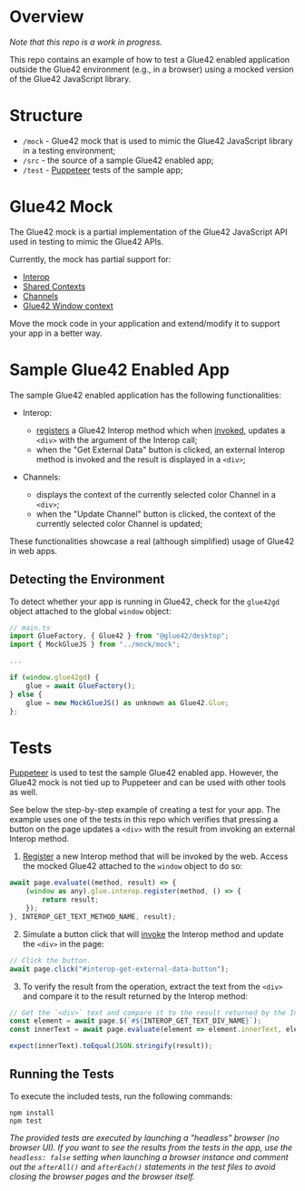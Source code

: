 # Overview 

*Note that this repo is a work in progress.*

This repo contains an example of how to test a Glue42 enabled application outside the Glue42 environment (e.g., in a browser) using a mocked version of the Glue42 JavaScript library.

# Structure

- `/mock` - Glue42 mock that is used to mimic the Glue42 JavaScript library in a testing environment;
- `/src` - the source of a sample Glue42 enabled app;
- `/test` - [Puppeteer](https://developers.google.com/web/tools/puppeteer) tests of the sample app;

# Glue42 Mock

The Glue42 mock is a partial implementation of the Glue42 JavaScript API used in testing to mimic the Glue42 APIs.

Currently, the mock has partial support for:

- [Interop](https://docs.glue42.com/glue42-concepts/data-sharing-between-apps/interop/javascript/index.html)
- [Shared Contexts](https://docs.glue42.com/glue42-concepts/data-sharing-between-apps/shared-contexts/javascript/index.html)
- [Channels](https://docs.glue42.com/glue42-concepts/data-sharing-between-apps/channels/javascript/index.html)
- [Glue42 Window context](https://docs.glue42.com/glue42-concepts/windows/window-management/javascript/index.html#context)

Move the mock code in your application and extend/modify it to support your app in a better way.

# Sample Glue42 Enabled App

The sample Glue42 enabled application has the following functionalities:

- Interop:
    - [registers](https://docs.glue42.com/glue42-concepts/data-sharing-between-apps/interop/javascript/index.html#method_registration) a Glue42 Interop method which when [invoked](https://docs.glue42.com/glue42-concepts/data-sharing-between-apps/interop/javascript/index.html#method_invocation), updates a `<div>` with the argument of the Interop call;
    - when the "Get External Data" button is clicked, an external Interop method is invoked and the result is displayed in a `<div>`;

- Channels:
    - displays the context of the currently selected color Channel in a `<div>`;
    - when the "Update Channel" button is clicked, the context of the currently selected color Channel is updated;

These functionalities showcase a real (although simplified) usage of Glue42 in web apps.

## Detecting the Environment

To detect whether your app is running in Glue42, check for the `glue42gd` object attached to the global `window` object:

```javascript
// main.ts
import GlueFactory, { Glue42 } from "@glue42/desktop";
import { MockGlueJS } from "../mock/mock";

...

if (window.glue42gd) {
    glue = await GlueFactory();
} else {
    glue = new MockGlueJS() as unknown as Glue42.Glue;
};
```

# Tests

[Puppeteer](https://developers.google.com/web/tools/puppeteer) is used to test the sample Glue42 enabled app. However, the Glue42 mock is not tied up to Puppeteer and can be used with other tools as well.

See below the step-by-step example of creating a test for your app. The example uses one of the tests in this repo which verifies that pressing a button on the page updates a `<div>` with the result from invoking an external Interop method.

1. [Register](https://docs.glue42.com/glue42-concepts/data-sharing-between-apps/interop/javascript/index.html#method_registration) a new Interop method that will be invoked by the web. Access the mocked Glue42 attached to the `window` object to do so:

```javascript
await page.evaluate((method, result) => {
    (window as any).glue.interop.register(method, () => {
        return result;
    });
}, INTEROP_GET_TEXT_METHOD_NAME, result);
```

2. Simulate a button click that will [invoke](https://docs.glue42.com/glue42-concepts/data-sharing-between-apps/interop/javascript/index.html#method_invocation) the Interop method and update the `<div>` in the page:

```javascript
// Click the button.
await page.click("#interop-get-external-data-button");
```

3. To verify the result from the operation, extract the text from the `<div>` and compare it to the result returned by the Interop method:

```javascript
// Get the `<div>` text and compare it to the result returned by the Interop method.
const element = await page.$(`#${INTEROP_GET_TEXT_DIV_NAME}`);
const innerText = await page.evaluate(element => element.innerText, element);

expect(innerText).toEqual(JSON.stringify(result));
```

## Running the Tests

To execute the included tests, run the following commands:

```script
npm install
npm test
```

*The provided tests are executed by launching a "headless" browser (no browser UI). If you want to see the results from the tests in the app, use the `headless: false` setting when launching a browser instance and comment out the `afterAll()` and `afterEach()` statements in the test files to avoid closing the browser pages and the browser itself.*